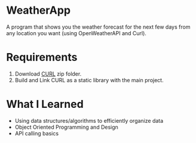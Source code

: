 # WeatherApp

A program that shows you the weather forecast for the next few days from any location you want (using OpenWeatherAPI and Curl).

# Requirements

1. Download [CURL](https://curl.se/download.html) zip folder.
2. Build and Link CURL as a static library with the main project.

# What I Learned

* Using data structures/algorithms to efficiently organize data
* Object Oriented Programming and Design
* API calling basics
